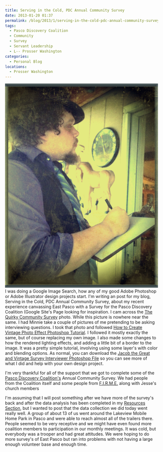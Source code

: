 ```yaml
---
title: Serving in the Cold, PDC Annual Community Survey
date: 2013-01-20 01:37
permalink: /blog/2013/1/serving-in-the-cold-pdc-annual-community-survey
tags:
  - Pasco Discovery Coalition
  - Community
  - Survey
  - Servant Leadership
  - L-- Prosser Washington
categories:
  - Personal Blog
locations: 
  - Prosser Washington
---
```



![Photo of Jacob Campbell posing to ask survey questions.][1] I was doing a Google Image Search, how any of my good Adobe Photoshop  or  Adobe Illustrator  design projects start. I'm writing an post for my blog,  Serving in the Cold, PDC Annual Community Survey, about my recent experience canvassing East Pasco with a Survey for the Pasco Discovery Coalition (Google Site's Page  looking for inspiration. I cam across the [The Quirky Community Survey](http://aquirkyblog.com/2012/02/the-quirky-community-survey/) photo. While this picture is nowhere near the same. I had Minnie take a couple of pictures of me pretending to be asking interviewing questions. I took that photo and followed  [How to Create Vintage Photo Effect Photoshop Tutorial](http://aceinfowayindia.com/blog/2009/12/how-to-create-vintage-photo-effect-photoshop-tutorial/). I followed it mostly exactly the same, but of course replacing my own image. I also made some changes to how the rendered lighting effects, and adding a little bit of a border to the image. It was a pretty simple tutorial, involving using some layer's with color and blending options. As normal, you can download the [Jacob the Great and Vintage Survey Interviewer Photoshop File](/assets/media/jacob-great-vintage-survey-interviewer.psd) so you can see more of what I did and help with your own design project. 

   [1]: /assets/media/jacob-great-vintage-survey-interviewer.jpg

I'm very thankful for all of the support that we got to complete some of the [Pasco Discovery Coalition's][2] Annual Community Survey. We had people from the Coalition itself and some people from [F.I.R.M.E.][3] along with Jesse's church members

   [2]: /tags#pasco-discovery-coalition
   [3]: http://www.firmeoutreach.org/About-Us.html

I'm assuming that I will post something after we have more of the survey's back and after the data analysis has been completed in my [Resources Section][4], but I wanted to post that the data collection we did today went really well. A group of about 13 of us went around the Lakeview Mobile Home Park in Pasco and were able to reach almost all of the trailers there. People seemed to be very receptive and we might have even found more coalition members to participation in our monthly meetings. It was cold, but everybody was a trooper and had great attitudes. We were hoping to do more survey's of East Pasco but ran into problems with not having a large enough volunteer base and enough time.

   [4]: /resources
